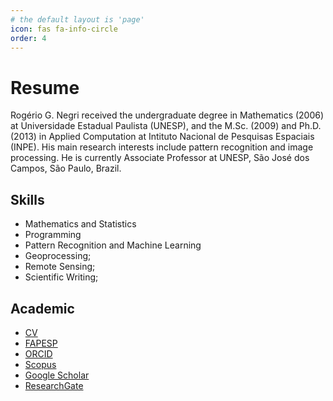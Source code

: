 ```yaml
---
# the default layout is 'page'
icon: fas fa-info-circle
order: 4
---
```


<!-- > Add Markdown syntax content to file `_tabs/about.md`{: .filepath } and it will show up on this page. -->
<!-- {: .prompt-tip } -->

# Resume 

Rogério G. Negri received the undergraduate degree in Mathematics (2006) at Universidade Estadual Paulista (UNESP), and the M.Sc. (2009) and Ph.D. (2013) in Applied Computation at Intituto Nacional de Pesquisas Espaciais (INPE). His main research interests include pattern recognition and image processing. He is currently Associate Professor at UNESP, São José dos Campos, São Paulo, Brazil.

## Skills 
* Mathematics and Statistics
* Programming
* Pattern Recognition and Machine Learning
* Geoprocessing;
* Remote Sensing; 
* Scientific Writing;

## Academic
* [CV](http://lattes.cnpq.br/8201805132981288)
* [FAPESP](http://bv.fapesp.br/pt/pesquisador/64752)
* [ORCID](https://orcid.org/0000-0002-4808-2362)
* [Scopus](https://www.scopus.com/authid/detail.uri?authorId=54409218100)
* [Google Scholar](http://scholar.google.com/citations?user=a6sjIjQAAAAJ)
* [ResearchGate](https://www.researchgate.net/profile/Rogerio-Negri)

